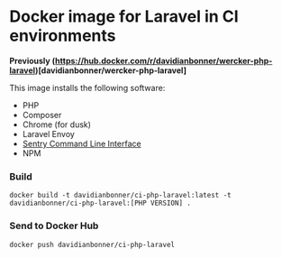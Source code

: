 # Docker image for Laravel in CI environments

**Previously (https://hub.docker.com/r/davidianbonner/wercker-php-laravel)[davidianbonner/wercker-php-laravel]**

This image installs the following software:

* PHP
* Composer
* Chrome (for dusk)
* Laravel Envoy
* [Sentry Command Line Interface](https://github.com/getsentry/sentry-cli)
* NPM

### Build

```
docker build -t davidianbonner/ci-php-laravel:latest -t davidianbonner/ci-php-laravel:[PHP VERSION] .
```

### Send to Docker Hub

```
docker push davidianbonner/ci-php-laravel
```
